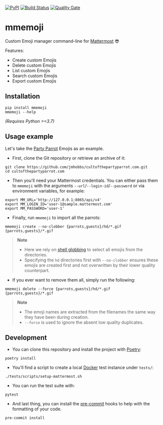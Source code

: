 [![PyPI][pypi badge]][pypi link]
[![Build Status][build badge]][build link]
[![Quality Gate][sonarcloud badge]][sonarcloud link]

# mmemoji

Custom Emoji manager command-line for [Mattermost][mattermost] 😎

Features:

* Create custom Emojis
* Delete custom Emojis
* List custom Emojis
* Search custom Emojis
* Export custom Emojis

## Installation


```shell
pip install mmemoji
mmemoji --help
```

_(Requires Python >=3.7)_

## Usage example

Let's take the [Party Parrot][COTPP] Emojis as an example.

* First, clone the Git repository or retrieve an archive of it:

```shell
git clone https://github.com/jmhobbs/cultofthepartyparrot.com.git
cd cultofthepartyparrot.com
```

* Then you'll need your Mattermost credentials. You can either pass them to `mmemoji` with the arguments `--url`/`--login-id`/`--password` or via environment variables, for example:

```shell
export MM_URL='http://127.0.0.1:8065/api/v4'
export MM_LOGIN_ID='user-1@sample.mattermost.com'
export MM_PASSWORD='user-1'
```

* Finally, run `mmemoji` to import all the parrots:

```shell
mmemoji create --no-clobber {parrots,guests}/hd/*.gif {parrots,guests}/*.gif
```

> **Note**
> * Here we rely on [shell globbing][glob] to select all emojis from the directories.
> * Specifying the `hd` directories first with `--no-clobber` ensures these emojis are created first and not overwritten by their lower quality counterpart.

* If you ever want to remove them all, simply run the following:

```shell
mmemoji delete --force {parrots,guests}/hd/*.gif {parrots,guests}/*.gif
```

> **Note**
> * The emoji names are extracted from the filenames the same way they have been during creation.
> * `--force` is used to ignore the absent low quality duplicates.

## Development

* You can clone this repository and install the project with [Poetry][poetry]:

```shell
poetry install
```

* You'll find a script to create a local [Docker][docker] test instance under `tests/`:

```shell
./tests/scripts/setup-mattermost.sh
```

* You can run the test suite with:

```shell
pytest
```

* And last thing, you can install the [pre-commit][pre-commit] hooks to help with the formatting of your code.

```shell
pre-commit install
```

[pypi badge]: https://img.shields.io/pypi/v/mmemoji.svg
[pypi link]: https://pypi.python.org/pypi/mmemoji
[build badge]: https://github.com/maxbrunet/mmemoji/actions/workflows/build.yml/badge.svg
[build link]: https://github.com/maxbrunet/mmemoji/actions/workflows/build.yml
[sonarcloud badge]: https://sonarcloud.io/api/project_badges/measure?project=maxbrunet_mmemoji&metric=alert_status
[sonarcloud link]: https://sonarcloud.io/dashboard?id=maxbrunet_mmemoji
[mattermost]: https://github.com/mattermost/mattermost-server
[COTPP]: https://cultofthepartyparrot.com
[glob]: https://en.wikipedia.org/wiki/Glob_(programming)
[poetry]: https://python-poetry.org/docs/
[docker]: https://www.docker.com
[pre-commit]: https://pre-commit.com
